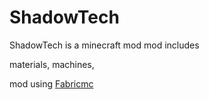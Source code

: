 # ShadowTech

ShadowTech is a minecraft mod
mod includes
<p>
materials,
machines,
</p>

mod using
<a href="https://fabricmc.net/">Fabricmc<a>
